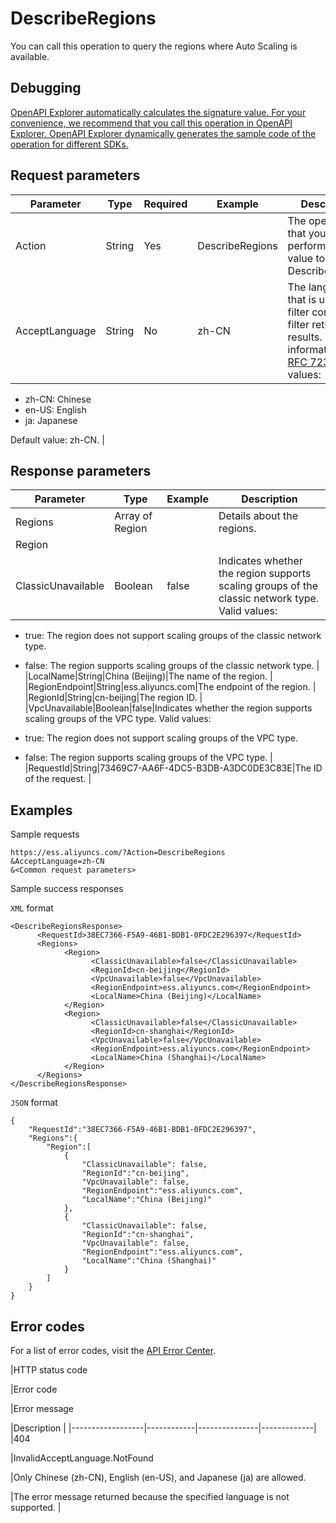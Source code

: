 # DescribeRegions

You can call this operation to query the regions where Auto Scaling is available.

## Debugging

[OpenAPI Explorer automatically calculates the signature value. For your convenience, we recommend that you call this operation in OpenAPI Explorer. OpenAPI Explorer dynamically generates the sample code of the operation for different SDKs.](https://api.aliyun.com/#product=Ess&api=DescribeRegions&type=RPC&version=2014-08-28)

## Request parameters

|Parameter|Type|Required|Example|Description|
|---------|----|--------|-------|-----------|
|Action|String|Yes|DescribeRegions|The operation that you want to perform. Set the value to DescribeRegions. |
|AcceptLanguage|String|No|zh-CN|The language that is used as a filter condition to filter returned results. For more information, see [RFC 7231](https://tools.ietf.org/html/rfc7231). Valid values:

-   zh-CN: Chinese
-   en-US: English
-   ja: Japanese

Default value: zh-CN. |

## Response parameters

|Parameter|Type|Example|Description|
|---------|----|-------|-----------|
|Regions|Array of Region| |Details about the regions. |
|Region| | | |
|ClassicUnavailable|Boolean|false|Indicates whether the region supports scaling groups of the classic network type. Valid values:

-   true: The region does not support scaling groups of the classic network type.
-   false: The region supports scaling groups of the classic network type. |
|LocalName|String|China \(Beijing\)|The name of the region. |
|RegionEndpoint|String|ess.aliyuncs.com|The endpoint of the region. |
|RegionId|String|cn-beijing|The region ID. |
|VpcUnavailable|Boolean|false|Indicates whether the region supports scaling groups of the VPC type. Valid values:

-   true: The region does not support scaling groups of the VPC type.
-   false: The region supports scaling groups of the VPC type. |
|RequestId|String|73469C7-AA6F-4DC5-B3DB-A3DC0DE3C83E|The ID of the request. |

## Examples

Sample requests

```
https://ess.aliyuncs.com/?Action=DescribeRegions
&AcceptLanguage=zh-CN
&<Common request parameters>
```

Sample success responses

`XML` format

```
<DescribeRegionsResponse> 
      <RequestId>38EC7366-F5A9-46B1-BDB1-0FDC2E296397</RequestId>
      <Regions>
            <Region>
                  <ClassicUnavailable>false</ClassicUnavailable>
                  <RegionId>cn-beijing</RegionId>
                  <VpcUnavailable>false</VpcUnavailable>
                  <RegionEndpoint>ess.aliyuncs.com</RegionEndpoint>
                  <LocalName>China (Beijing)</LocalName>
            </Region>
            <Region>
                  <ClassicUnavailable>false</ClassicUnavailable>
                  <RegionId>cn-shanghai</RegionId>
                  <VpcUnavailable>false</VpcUnavailable>
                  <RegionEndpoint>ess.aliyuncs.com</RegionEndpoint>
                  <LocalName>China (Shanghai)</LocalName>
            </Region>
      </Regions>
</DescribeRegionsResponse>
```

`JSON` format

```
{
    "RequestId":"38EC7366-F5A9-46B1-BDB1-0FDC2E296397",
    "Regions":{
        "Region":[
            {
                "ClassicUnavailable": false,
                "RegionId":"cn-beijing",
                "VpcUnavailable": false,
                "RegionEndpoint":"ess.aliyuncs.com",
                "LocalName":"China (Beijing)"
            },
            {
                "ClassicUnavailable": false,
                "RegionId":"cn-shanghai",
                "VpcUnavailable": false,
                "RegionEndpoint":"ess.aliyuncs.com",
                "LocalName":"China (Shanghai)"
            }
        ]
    }
}
```

## Error codes

For a list of error codes, visit the [API Error Center](https://error-center.alibabacloud.com/status/product/Ess).

|HTTP status code

|Error code

|Error message

|Description |
|------------------|------------|---------------|-------------|
|404

|InvalidAcceptLanguage.NotFound

|Only Chinese \(zh-CN\), English \(en-US\), and Japanese \(ja\) are allowed.

|The error message returned because the specified language is not supported. |

